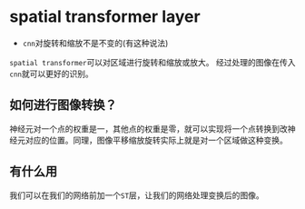 # spatial transformer layer
- `cnn`对旋转和缩放不是不变的(有这种说法)

`spatial transformer`可以对区域进行旋转和缩放或放大。
经过处理的图像在传入`cnn`就可以更好的识别。


## 如何进行图像转换？

神经元对一个点的权重是一，其他点的权重是零，就可以实现将一个点转换到改神经元对应的位置。同理，图像平移缩放旋转实际上就是对一个区域做这种变换。


## 有什么用

我们可以在我们的网络前加一个`ST`层，让我们的网络处理变换后的图像。
